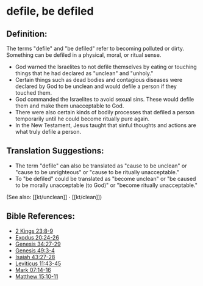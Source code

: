# defile, be defiled #

## Definition: ##

The terms "defile" and "be defiled" refer to becoming polluted or dirty. Something can be defiled in a physical, moral, or ritual sense.

* God warned the Israelites to not defile themselves by eating or touching things that he had declared as "unclean" and "unholy."
* Certain things such as dead bodies and contagious diseases were declared by God to be unclean and would defile a person if they touched them.
* God commanded the Israelites to avoid sexual sins. These would defile them and make them unacceptable to God.
* There were also certain kinds of bodily processes that defiled a person temporarily until he could become ritually pure again.
* In the New Testament, Jesus taught that sinful thoughts and actions are what truly defile a person.

## Translation Suggestions: ##

* The term "defile" can also be translated as "cause to be unclean" or "cause to be unrighteous" or "cause to be ritually unacceptable."
* To "be defiled" could be translated as "become unclean" or "be caused to be morally unacceptable (to God)" or "become ritually unacceptable."

(See also: [[kt/unclean]] **·** [[kt/clean]])

## Bible References: ##

* [2 Kings 23:8-9](en/tn/2ki/help/23/08)
* [Exodus 20:24-26](en/tn/exo/help/20/24)
* [Genesis 34:27-29](en/tn/gen/help/34/27)
* [Genesis 49:3-4](en/tn/gen/help/49/03)
* [Isaiah 43:27-28](en/tn/isa/help/43/27)
* [Leviticus 11:43-45](en/tn/lev/help/11/43)
* [Mark 07:14-16](en/tn/mrk/help/07/14)
* [Matthew 15:10-11](en/tn/mat/help/15/10)